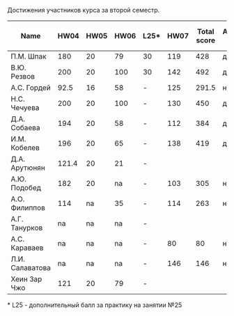 Достижения участников курса за второй семестр.

| Name            | HW04  | HW05 | HW06 | L25* | HW07 | Total score | Автозачет (балл) | Допуск к зачету | Зачет (балл) |
| --------------- | ----- | ---- | ---- | ---- | ---- | ----------- | ---------------- | --------------- | ------------ |
| П.М. Шпак       | 180   | 20   | 79   | 30   | 119  | 428         | да (9)           | да              |              |
| В.Ю. Резвов     | 200   | 20   | 100  | 30   | 142  | 492         | да (10)          | да              | да (10)      |
| А.С. Гордей     | 92.5  | 16   | 58   | -    | 125  | 291.5       | нет              | да              |              |
| Н.С. Чечуева    | 200   | 20   | 100  | -    | 130  | 450         | да (9)           | да              | да (9)       |
| Д.А. Собаева    | 194   | 20   | 58   | -    | 112  | 384         | да (7)           | да              |              |
| И.М. Кобелев    | 196   | 20   | 65   | -    | 138  | 419         | да (8)           | да              | да (8)       |
| Д.А. Арутюнян   | 121.4 | 20   | 21   | -    |      |             |                  | да              |              |
| А.Ю. Подобед    | 182   | 20   | na   | -    | 103  | 305         | нет              | да              |              |
| А.О. Филиппов   | 114   | na   | 35   | -    | 114  | 263         | нет              | да              |              |
| А.Г. Танурков   | na    | na   | na   | -    |      |             |                  |                 |              |
| А.С. Караваев   | na    | na   | na   | -    | 80   | 80          | нет              | нет             |              |
| Л.И. Салаватова | na    | na   | na   | -    | 146  | 146         | нет              | да              |              |
| Хеин Зар Чжо    | 121   | 20   | 79   | -    |      |             |                  | да              |              |

\* L25 - дополнительный балл за практику на занятии №25

